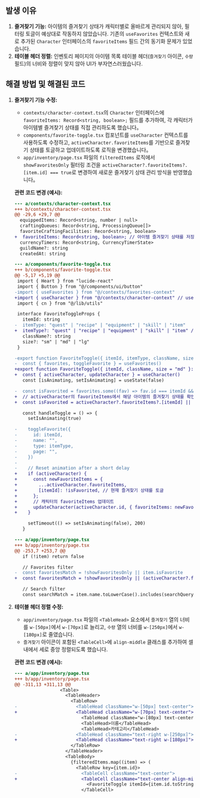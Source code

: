 ## 발생 이유
1.  **즐겨찾기 기능:** 아이템의 즐겨찾기 상태가 캐릭터별로 올바르게 관리되지 않아, 필터링 토글이 예상대로 작동하지 않았습니다. 기존의 `useFavorites` 컨텍스트와 새로 추가된 `Character` 인터페이스의 `favoriteItems` 필드 간의 동기화 문제가 있었습니다.
2.  **테이블 헤더 정렬:** 인벤토리 페이지의 아이템 목록 테이블 헤더(`즐겨찾기` 아이콘, `수량` 필드)의 너비와 정렬이 맞지 않아 UI가 부자연스러웠습니다.

## 해결 방법 및 해결된 코드
1.  **즐겨찾기 기능 수정:**
    *   `contexts/character-context.tsx`의 `Character` 인터페이스에 `favoriteItems: Record<string, boolean>;` 필드를 추가하여, 각 캐릭터가 아이템별 즐겨찾기 상태를 직접 관리하도록 했습니다。
    *   `components/favorite-toggle.tsx` 컴포넌트를 `useCharacter` 컨텍스트를 사용하도록 수정하고, `activeCharacter.favoriteItems`를 기반으로 즐겨찾기 상태를 토글하고 업데이트하도록 로직을 변경했습니다。
    *   `app/inventory/page.tsx` 파일의 `filteredItems` 로직에서 `showFavoritesOnly` 필터링 조건을 `activeCharacter?.favoriteItems?.[item.id] === true`로 변경하여 새로운 즐겨찾기 상태 관리 방식을 반영했습니다。

    **관련 코드 변경 (예시):**
    ```diff
    --- a/contexts/character-context.tsx
    +++ b/contexts/character-context.tsx
    @@ -29,6 +29,7 @@
      equippedItems: Record<string, number | null>
      craftingQueues: Record<string, ProcessingQueue[]>
      favoriteCraftingFacilities: Record<string, boolean>
    +  favoriteItems: Record<string, boolean>; // 아이템 즐겨찾기 상태를 저장하기 위한 필드
      currencyTimers: Record<string, CurrencyTimerState>
      guildName?: string
      createdAt: string
    ```
    ```diff
    --- a/components/favorite-toggle.tsx
    +++ b/components/favorite-toggle.tsx
    @@ -5,17 +5,19 @@
     import { Heart } from "lucide-react"
     import { Button } from "@/components/ui/button"
    -import { useFavorites } from "@/contexts/favorites-context"
    +import { useCharacter } from "@/contexts/character-context" // useFavorites 대신 useCharacter 임포트
     import { cn } from "@/lib/utils"

     interface FavoriteToggleProps {
       itemId: string
    -  itemType: "quest" | "recipe" | "equipment" | "skill" | "item"
    +  itemType?: "quest" | "recipe" | "equipment" | "skill" | "item" // itemType은 선택 사항으로 변경 또는 제거 가능성 고려
       className?: string
       size?: "sm" | "md" | "lg"
     }

    -export function FavoriteToggle({ itemId, itemType, className, size = "md" }: FavoriteToggleProps) {
    -  const { favorites, toggleFavorite } = useFavorites()
    +export function FavoriteToggle({ itemId, className, size = "md" }: FavoriteToggleProps) {
    +  const { activeCharacter, updateCharacter } = useCharacter()
       const [isAnimating, setIsAnimating] = useState(false)

    -  const isFavorited = favorites.some((fav) => fav.id === itemId && fav.type === itemType)
    +  // activeCharacter의 favoriteItems에서 해당 아이템의 즐겨찾기 상태를 확인
    +  const isFavorited = activeCharacter?.favoriteItems?.[itemId] || false

       const handleToggle = () => {
         setIsAnimating(true)

    -    toggleFavorite({
    -      id: itemId,
    -      name: "",
    -      type: itemType,
    -      page: "",
    -    })
    -
    -    // Reset animation after a short delay
    +    if (activeCharacter) {
    +      const newFavoriteItems = {
    +        ...activeCharacter.favoriteItems,
    +        [itemId]: !isFavorited, // 현재 즐겨찾기 상태를 토글
    +      };
    +      // 캐릭터의 favoriteItems 업데이트
    +      updateCharacter(activeCharacter.id, { favoriteItems: newFavoriteItems });
    +    }

         setTimeout(() => setIsAnimating(false), 200)
       }
    ```
    ```diff
    --- a/app/inventory/page.tsx
    +++ b/app/inventory/page.tsx
    @@ -253,7 +253,7 @@
       if (!item) return false

       // Favorites filter
    -  const favoritesMatch = !showFavoritesOnly || item.isFavorite
    +  const favoritesMatch = !showFavoritesOnly || (activeCharacter?.favoriteItems?.[item.id] === true);

       // Search filter
       const searchMatch = item.name.toLowerCase().includes(searchQuery.toLowerCase()) ||
    ```

2.  **테이블 헤더 정렬 수정:**
    *   `app/inventory/page.tsx` 파일의 `<TableHead>` 요소에서 `즐겨찾기` 열의 너비를 `w-[50px]`에서 `w-[70px]`로 늘리고, `수량` 열의 너비를 `w-[250px]`에서 `w-[180px]`로 줄였습니다.
    *   `즐겨찾기` 아이콘이 포함된 `<TableCell>`에 `align-middle` 클래스를 추가하여 셀 내에서 세로 중앙 정렬되도록 했습니다.

    **관련 코드 변경 (예시):**
    ```diff
    --- a/app/inventory/page.tsx
    +++ b/app/inventory/page.tsx
    @@ -311,13 +311,13 @@
                     <Table>
                       <TableHeader>
                         <TableRow>
    -                      <TableHead className="w-[50px] text-center">즐겨찾기</TableHead>
    +                      <TableHead className="w-[70px] text-center">즐겨찾기</TableHead>
                             <TableHead className="w-[80px] text-center">아이콘</TableHead>
                             <TableHead>이름</TableHead>
                             <TableHead>카테고리</TableHead>
    -                      <TableHead className="text-right w-[250px]">수량</TableHead>
    +                      <TableHead className="text-right w-[180px]">수량</TableHead>
                         </TableRow>
                       </TableHeader>
                       <TableBody>
                         {filteredItems.map((item) => (
                           <TableRow key={item.id}>
    -                        <TableCell className="text-center">
    +                        <TableCell className="text-center align-middle">
                               <FavoriteToggle itemId={item.id.toString()} itemType="item" size="sm" />
                             </TableCell>
    
